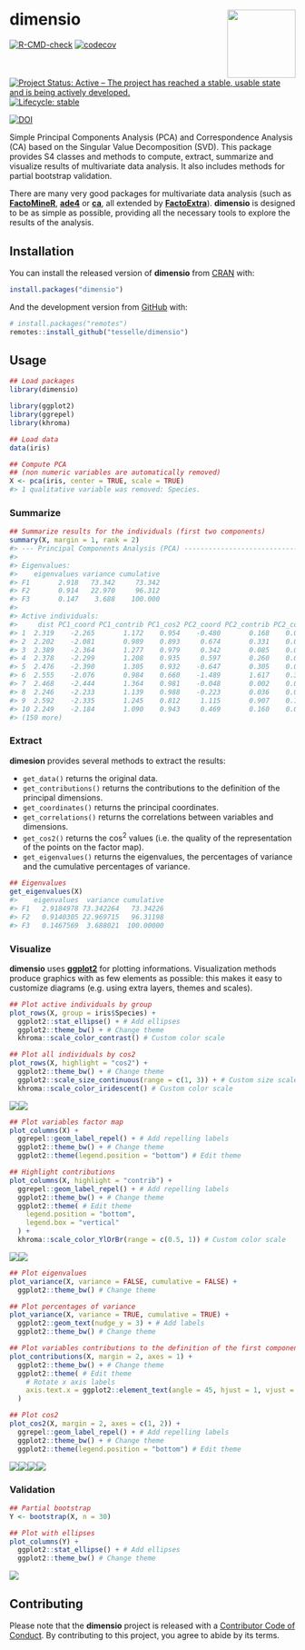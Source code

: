 
<!-- README.md is generated from README.Rmd. Please edit that file -->

# dimensio <img width=120px src="man/figures/logo.png" align="right" />

<!-- badges: start -->

[![R-CMD-check](https://github.com/tesselle/dimensio/workflows/R-CMD-check/badge.svg)](https://github.com/tesselle/dimensio/actions)
[![codecov](https://codecov.io/gh/tesselle/dimensio/branch/master/graph/badge.svg)](https://codecov.io/gh/tesselle/dimensio)

[![Project Status: Active – The project has reached a stable, usable
state and is being actively
developed.](https://www.repostatus.org/badges/latest/active.svg)](https://www.repostatus.org/#active)
[![Lifecycle:
stable](https://img.shields.io/badge/lifecycle-stable-brightgreen.svg)](https://www.tidyverse.org/lifecycle/#stable)

[![DOI](https://zenodo.org/badge/DOI/10.5281/zenodo.4478530.svg)](https://doi.org/10.5281/zenodo.4478530)
<!-- badges: end -->

Simple Principal Components Analysis (PCA) and Correspondence Analysis
(CA) based on the Singular Value Decomposition (SVD). This package
provides S4 classes and methods to compute, extract, summarize and
visualize results of multivariate data analysis. It also includes
methods for partial bootstrap validation.

There are many very good packages for multivariate data analysis (such
as [**FactoMineR**](http://factominer.free.fr/),
[**ade4**](https://pbil.univ-lyon1.fr/ade4/) or
[**ca**](https://cran.r-project.org/package=ca), all extended by
[**FactoExtra**](https://rpkgs.datanovia.com/factoextra)). **dimensio**
is designed to be as simple as possible, providing all the necessary
tools to explore the results of the analysis.

## Installation

You can install the released version of **dimensio** from
[CRAN](https://CRAN.R-project.org) with:

``` r
install.packages("dimensio")
```

And the development version from [GitHub](https://github.com/) with:

``` r
# install.packages("remotes")
remotes::install_github("tesselle/dimensio")
```

## Usage

``` r
## Load packages
library(dimensio)

library(ggplot2)
library(ggrepel)
library(khroma)
```

``` r
## Load data
data(iris)

## Compute PCA
## (non numeric variables are automatically removed)
X <- pca(iris, center = TRUE, scale = TRUE)
#> 1 qualitative variable was removed: Species.
```

### Summarize

``` r
## Summarize results for the individuals (first two components)
summary(X, margin = 1, rank = 2)
#> --- Principal Components Analysis (PCA) -----------------------------------------
#> 
#> Eigenvalues:
#>    eigenvalues variance cumulative
#> F1       2.918   73.342     73.342
#> F2       0.914   22.970     96.312
#> F3       0.147    3.688    100.000
#> 
#> Active individuals:
#>     dist PC1_coord PC1_contrib PC1_cos2 PC2_coord PC2_contrib PC2_cos2
#> 1  2.319    -2.265       1.172    0.954    -0.480       0.168    0.043
#> 2  2.202    -2.081       0.989    0.893     0.674       0.331    0.094
#> 3  2.389    -2.364       1.277    0.979     0.342       0.085    0.020
#> 4  2.378    -2.299       1.208    0.935     0.597       0.260    0.063
#> 5  2.476    -2.390       1.305    0.932    -0.647       0.305    0.068
#> 6  2.555    -2.076       0.984    0.660    -1.489       1.617    0.340
#> 7  2.468    -2.444       1.364    0.981    -0.048       0.002    0.000
#> 8  2.246    -2.233       1.139    0.988    -0.223       0.036    0.010
#> 9  2.592    -2.335       1.245    0.812     1.115       0.907    0.185
#> 10 2.249    -2.184       1.090    0.943     0.469       0.160    0.043
#> (150 more)
```

### Extract

**dimesion** provides several methods to extract the results:

-   `get_data()` returns the original data.
-   `get_contributions()` returns the contributions to the definition of
    the principal dimensions.
-   `get_coordinates()` returns the principal coordinates.
-   `get_correlations()` returns the correlations between variables and
    dimensions.
-   `get_cos2()` returns the cos<sup>2</sup> values (i.e. the quality of
    the representation of the points on the factor map).
-   `get_eigenvalues()` returns the eigenvalues, the percentages of
    variance and the cumulative percentages of variance.

``` r
## Eigenvalues
get_eigenvalues(X)
#>    eigenvalues  variance cumulative
#> F1   2.9184978 73.342264   73.34226
#> F2   0.9140305 22.969715   96.31198
#> F3   0.1467569  3.688021  100.00000
```

### Visualize

**dimensio** uses [**ggplot2**](https://github.com/tidyverse/ggplot2)
for plotting informations. Visualization methods produce graphics with
as few elements as possible: this makes it easy to customize diagrams
(e.g. using extra layers, themes and scales).

``` r
## Plot active individuals by group
plot_rows(X, group = iris$Species) +
  ggplot2::stat_ellipse() + # Add ellipses
  ggplot2::theme_bw() + # Change theme
  khroma::scale_color_contrast() # Custom color scale

## Plot all individuals by cos2
plot_rows(X, highlight = "cos2") +
  ggplot2::theme_bw() + # Change theme
  ggplot2::scale_size_continuous(range = c(1, 3)) + # Custom size scale
  khroma::scale_color_iridescent() # Custom color scale
```

![](man/figures/README-plot-ind-1.png)![](man/figures/README-plot-ind-2.png)

``` r
## Plot variables factor map
plot_columns(X) +
  ggrepel::geom_label_repel() + # Add repelling labels
  ggplot2::theme_bw() + # Change theme
  ggplot2::theme(legend.position = "bottom") # Edit theme

## Highlight contributions
plot_columns(X, highlight = "contrib") +
  ggrepel::geom_label_repel() + # Add repelling labels
  ggplot2::theme_bw() + # Change theme
  ggplot2::theme( # Edit theme
    legend.position = "bottom",
    legend.box = "vertical"
  ) +
  khroma::scale_color_YlOrBr(range = c(0.5, 1)) # Custom color scale
```

![](man/figures/README-plot-var-1.png)![](man/figures/README-plot-var-2.png)

``` r
## Plot eigenvalues
plot_variance(X, variance = FALSE, cumulative = FALSE) +
  ggplot2::theme_bw() # Change theme

## Plot percentages of variance
plot_variance(X, variance = TRUE, cumulative = TRUE) +
  ggplot2::geom_text(nudge_y = 3) + # Add labels
  ggplot2::theme_bw() # Change theme

## Plot variables contributions to the definition of the first component
plot_contributions(X, margin = 2, axes = 1) +
  ggplot2::theme_bw() + # Change theme
  ggplot2::theme( # Edit theme
    # Rotate x axis labels
    axis.text.x = ggplot2::element_text(angle = 45, hjust = 1, vjust = 1)
  )

## Plot cos2
plot_cos2(X, margin = 2, axes = c(1, 2)) +
  ggrepel::geom_label_repel() + # Add repelling labels
  ggplot2::theme_bw() + # Change theme
  ggplot2::theme(legend.position = "bottom") # Edit theme
```

![](man/figures/README-plot-eig-1.png)![](man/figures/README-plot-eig-2.png)![](man/figures/README-plot-eig-3.png)![](man/figures/README-plot-eig-4.png)

### Validation

``` r
## Partial bootstrap
Y <- bootstrap(X, n = 30)

## Plot with ellipses
plot_columns(Y) +
  ggplot2::stat_ellipse() + # Add ellipses
  ggplot2::theme_bw() # Change theme
```

![](man/figures/README-plot-valid-1.png)<!-- -->

## Contributing

Please note that the **dimensio** project is released with a
[Contributor Code of
Conduct](https://github.com/tesselle/dimensio/blob/master/.github/CODE_OF_CONDUCT.md).
By contributing to this project, you agree to abide by its terms.
